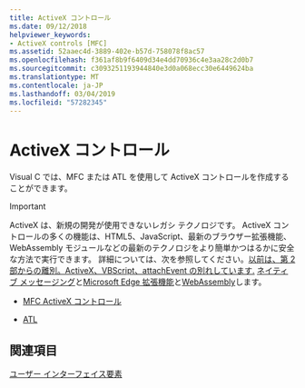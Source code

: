 ```yaml
---
title: ActiveX コントロール
ms.date: 09/12/2018
helpviewer_keywords:
- ActiveX controls [MFC]
ms.assetid: 52aaec4d-3889-402e-b57d-758078f8ac57
ms.openlocfilehash: f361af8b9f6409d34e4dd70936c4e3aa28c2d0b7
ms.sourcegitcommit: c3093251193944840e3d0a068ecc30e6449624ba
ms.translationtype: MT
ms.contentlocale: ja-JP
ms.lasthandoff: 03/04/2019
ms.locfileid: "57282345"
---
```

# <a name="activex-controls"></a>ActiveX コントロール

Visual C では、MFC または ATL を使用して ActiveX コントロールを作成することができます。

>[!IMPORTANT]
> ActiveX は、新規の開発が使用できないレガシ テクノロジです。 ActiveX コントロールの多くの機能は、HTML5、JavaScript、最新のブラウザー拡張機能、WebAssembly モジュールなどの最新のテクノロジをより簡単かつはるかに安全な方法で実行できます。 詳細については、次を参照してください。[以前は、第 2 部からの離別。ActiveX、VBScript、attachEvent の別れしています.](https://blogs.windows.com/msedgedev/2015/05/06/a-break-from-the-past-part-2-saying-goodbye-to-activex-vbscript-attachevent/) [ネイティブ メッセージング](/microsoft-edge/extensions/guides/native-messaging)と[Microsoft Edge 拡張機能](/microsoft-edge/extensions)と[WebAssembly](https://webassembly.org/)します。

- [MFC ActiveX コントロール](../mfc/mfc-activex-controls.md)

- [ATL](../atl/active-template-library-atl-concepts.md)

## <a name="see-also"></a>関連項目

[ユーザー インターフェイス要素](../mfc/user-interface-elements-mfc.md)
